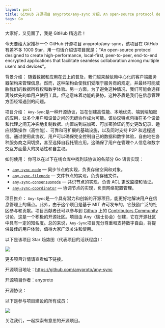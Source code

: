```yaml
---
layout: post
title: GitHub 开源项目 anyproto/any-sync 介绍，An open-source protocol designed to create high-performance, local-first, peer-to-peer, end-to-end encrypted applications that facilitate seamless collaboration among multiple users and devices
tags: Go
---
```


大家好，又见面了，我是 GitHub 精选君！

今天要给大家推荐一个 GitHub 开源项目 anyproto/any-sync，该项目在 GitHub 有差不多 1000 Star，用一句话介绍该项目就是：“An open-source protocol designed to create high-performance, local-first, peer-to-peer, end-to-end encrypted applications that facilitate seamless collaboration among multiple users and devices”。





背景介绍：
随着数据和应用在云上的普及，我们越来越依赖中心化的客户端服务器架构来管理信息。然而，这种架构会使我们受限于服务商的规定，并最终可能威胁我们的数据所有权和数字体验。另一方面，为了避免这种情况，我们可能会选择离线优先的单用户使用工具，但这意味着功能的妥协。这种矛盾是我们在信息管理方面经常遇到的问题。

项目介绍：
`Any-Sync`是一种开源协议，旨在创建高性能、本地优先、端到端加密的应用，让多个用户和设备之间的无缝协作成为可能。该协议特点包括在多个设备和代理之间无冲突地复制数据、内置端到端加密、可加密验证的历史更改记录、适应频繁操作（高性能）、可靠和可扩展的基础设施，以及同时支持 P2P 和远程通信。通过使用此协议，用户可以确保完全控制自己的数据和数字体验，自由地在各种服务商之间切换，甚至选择自我托管应用，这确保了用户在管理个人信息和数字交互方面最大的灵活性和自主权。

如何使用：
你可以在以下在线仓库中找到该协议的各部分 Go 语言实现：
- [`any-sync-node`](https://github.com/anyproto/any-sync-node) — 同步节点的实现，负责存储空间和对象。
- [`any-sync-filenode`](https://github.com/anyproto/any-sync-filenode) — 文件节点的实现，负责存储文件。
- [`any-sync-consensusnode`](https://github.com/anyproto/any-sync-consensusnode) — 共识节点的实现，负责 ACL 更改监控和验证。
- [`any-sync-coordinator`](https://github.com/anyproto/any-sync-coordinator) — 协调节点的实现，负责网络配置管理。

项目推介：
`Any-Sync`是一个具有潜力和创新的开源项目，能更好地解决用户在信息管理上的痛点。此外，由于这个项目是基于 MIT 许可发布的，它鼓励广泛的社区参与和贡献。项目贡献者还可以参与到 [Github](https://github.com/anyproto) 上的 [Contributors Community](https://github.com/orgs/anyproto/discussions) 讨论，这是一个积极的开源社区。项目由 Any（瑞士协会）创建，它在开源社区中具有一定的知名度。总的来说，`Any-Sync`项目充分尊重和支持数字自由，将提供最佳的用户体验，值得大家广泛关注和使用。


以下是该项目 Star 趋势图（代表项目的活跃程度）：

![](https://api.star-history.com/svg?repos=anyproto/any-sync&type=Timeline)

更多项目详情请查看如下链接。

开源项目地址：https://github.com/anyproto/any-sync 

开源项目作者：anyproto

开源协议：

以下是参与项目建设的所有成员：

![](https://contrib.rocks/image?repo=anyproto/any-sync)

关注我们，一起探索有意思的开源项目。


